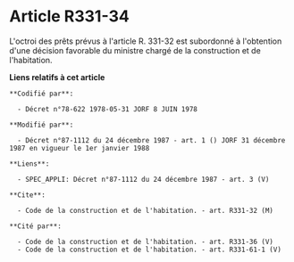 # Article R331-34

L'octroi des prêts prévus à l'article R. 331-32 est subordonné à l'obtention d'une décision favorable du ministre chargé de
la construction et de l'habitation.

**Liens relatifs à cet article**

	**Codifié par**:

	  - Décret n°78-622 1978-05-31 JORF 8 JUIN 1978

	**Modifié par**:

	  - Décret n°87-1112 du 24 décembre 1987 - art. 1 () JORF 31 décembre 1987 en vigueur le 1er janvier 1988

	**Liens**:

	  - SPEC_APPLI: Décret n°87-1112 du 24 décembre 1987 - art. 3 (V)

	**Cite**:

	  - Code de la construction et de l'habitation. - art. R331-32 (M)

	**Cité par**:

	  - Code de la construction et de l'habitation. - art. R331-36 (V)
	  - Code de la construction et de l'habitation. - art. R331-61-1 (V)

